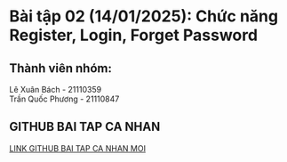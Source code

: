 # Bài tập 02 (14/01/2025): Chức năng Register, Login, Forget Password
## Thành viên nhóm:
Lê Xuân Bách - 21110359  
Trần Quốc Phương - 21110847
## GITHUB BAI TAP CA NHAN
[LINK GITHUB BAI TAP CA NHAN MOI](https://github.com/Young-Z-Generation-YZG/Bap_Tap_Nhom_Bai_Tap_02)